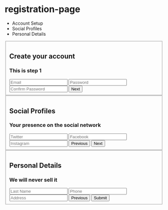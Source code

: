 # registration-page
<!DOCTYPE html>
<html>
<head>
    <link rel="stylesheet" type="text/css" href="styles.css">
    <script type="text/javascript" src="scripts/jquery-3.4.1.js"></script>
</head>
<body>

<!--     multistep form -->
<form id="msform">
    <!-- progressbar -->
    <ul id="progressbar">
        <li class="active">Account Setup</li>
        <li>Social Profiles</li>
        <li>Personal Details</li>
    </ul>    
    <!-- fieldsets -->
    <fieldset>
        <h2 class="fs-title">Create your account</h2>
        <h3 class="fs-subtitle">This is step 1</h3>
        <input type="text" name="email" placeholder="Email">
        <input type="password" name="pass" placeholder="Password">
        <input type="password" name="cpass" placeholder="Confirm Password">
        <input type="button" name="next" class="next action-button" value="Next">
    </fieldset>
    <fieldset>
        <h2 class="fs-title">Social Profiles</h2>
        <h3 class="fs-subtitle">Your presence on the social network</h3>
        <input type="text" name="twitter" placeholder="Twitter">
        <input type="text" name="facebook" placeholder="Facebook">
        <input type="text" name="instagram" placeholder="Instagram">
        <input type="button" name="previous" class="previous action-button" value="Previous">    
        <input type="button" name="next" class="next action-button" value="Next">    
    </fieldset>
    <fieldset>
        <h2 class="fs-title">Personal Details</h2>
        <h3 class="fs-subtitle">We will never sell it</h3>
        <input type="text" name="lname" placeholder="Last Name">
        <input type="text" name="phone" placeholder="Phone">
        <input type="text" name="address" placeholder="Address">
        <input type="button" name="previous" class="previous action-button" value="Previous">    
        <input type="submit" name="submit" class="submit action-button" value="Submit">        
    </fieldset>
</form>


<script type="text/javascript">
    //jQuery time
var current_fs, next_fs, previous_fs; //fieldsets
var left, opacity, scale; //fieldset properties which we will animate
var animating; //flag to prevent quick multi-click glitches

$(".next").click(function(){
    if(animating) return false; 
    animating = true;

    current_fs = $(this).parent();
    next_fs = $(this).parent().next();

    //activate next step on progressbar using the index of next_fs
    $("#progressbar li").eq($("fieldset").index(next_fs)).addClass("active");

    //show the next fieldset
    next_fs.show();
    //hide the current fieldset with style
    current_fs.animate({opacity: 0}, {step: function(now, mx) {
        //as the opacity of current_fs reduces to 0 - stored in "now"
        //1. scale current_fs down to 80%
        scale = 1 - (1 - now) * 0.2;
        //2. bring next_fs from the right(50%)
        left = (now * 50)+"%";
        //3. increase opacity of next_fs to 1 as it moves in
        opacity = 1 - now;
        current_fs.css({
            'transform': 'scale('+scale+')',
            'position': 'absolute'
        });
        next_fs.css({'left': left, 'opacity': opacity});
        },
        duration: 800,
        complete: function(){
            current_fs.hide();
            animating = false;
        },
        //this comes from the custom easing plugin
        easing: 'easeInOutBack'
    });
});

$(".previous").click(function(){
    if(animating) return false; 
    animating = true;

    current_fs = $(this).parent();
    previous_fs = $(this).parent().prev();

    //de-activate current step on progressbar
    $("#progressbar li").eq($("fieldset").index(current_fs)).removeClass("active");

    //show the previous fieldset
    previous_fs.show();
    //hide the current fieldset with style
    current_fs.animate({opacity: 0}, {step: function(now, mx) {
        //as the opacity of current_fs reduces to 0 - stored in "now"
        //1. scale previous_fs from 80% to 100%
        scale = 0.8 + (1 - now) * 0.2;
        //2. take current_fs to the right(50%) - from 0%
        left = ((1 - now) * 50)+"%";
        //3. increase opacity of previous_fs to 1 as it moves in
        opacity = 1 - now;
        current_fs.css({'left': left});
        previous_fs.css({'transform': 'scale('+scale+')', 'opacity': opacity});
        },
        duration: 800,
        complete: function(){
            current_fs.hide();
            animating = false;
        },
        //this comes from the custom easing plugin
        easing: 'easeInOutBack'
    });
});

$(".submit").click(function(){
    return false;
})



</script>
</body>
</html>
